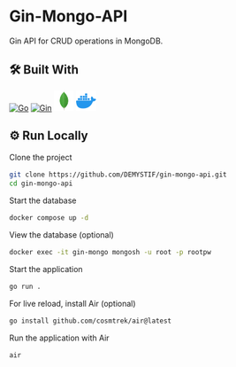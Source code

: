 # Gin-Mongo-API

Gin API for CRUD operations in MongoDB.

## 🛠 Built With

<div align="left">
<a href="https://go.dev/" target="_blank" rel="noreferrer"><img src="https://raw.githubusercontent.com/DEMYSTIF/DEMYSTIF/main/assets/icons/go.svg" width="36" height="36" alt="Go" /></a>
<a href="https://gin-gonic.com/docs/" target="_blank" rel="noreferrer"><img src="https://raw.githubusercontent.com/DEMYSTIF/DEMYSTIF/main/assets/icons/gin.svg" width="36" height="36" alt="Gin" /></a>
<a href="https://www.mongodb.com/" target="_blank" rel="noreferrer"><img src="https://raw.githubusercontent.com/DEMYSTIF/DEMYSTIF/main/assets/icons/mongodb.svg" width="36" height="36" alt="MongoDB" /></a>
<a href="https://docs.docker.com/" target="_blank" rel="noreferrer"><img src="https://raw.githubusercontent.com/DEMYSTIF/DEMYSTIF/main/assets/icons/docker.svg" width="36" height="36" alt="Docker" /></a>
</div>

## ⚙️ Run Locally

Clone the project

```bash
git clone https://github.com/DEMYSTIF/gin-mongo-api.git
cd gin-mongo-api
```

Start the database

```bash
docker compose up -d
```

View the database (optional)

```bash
docker exec -it gin-mongo mongosh -u root -p rootpw
```

Start the application

```bash
go run .
```

For live reload, install Air (optional)

```bash
go install github.com/cosmtrek/air@latest
```

Run the application with Air

```bash
air
```
